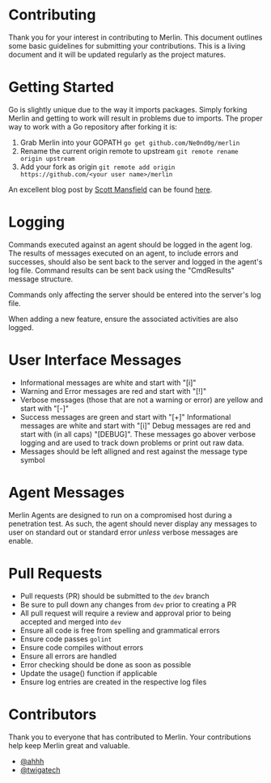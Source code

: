 # Contributing
Thank you for your interest in contributing to Merlin. This document
outlines some basic guidelines for submitting your contributions. This
 is a living document and it will be updated regularly as the project
 matures.

# Getting Started
Go is slightly unique due to the way it imports packages. Simply forking
 Merlin and getting to work will result in problems due to imports. The
 proper way to work with a Go repository after forking it is:
1. Grab Merlin into your GOPATH `go get github.com/Ne0nd0g/merlin`
2. Rename the current origin remote to upstream
`git remote rename origin upstream`
3. Add your fork as origin
`git remote add origin https://github.com/<your user name>/merlin`

An excellent blog post by
[Scott Mansfield](https://github.com/ScottMansfield) can be found
[here](https://blog.sgmansfield.com/2016/06/working-with-forks-in-go/).

# Logging
Commands executed against an agent should be logged in the agent log.
The results of messages executed on an agent, to include errors and
successes, should also be sent back to the server and logged in the
agent's log file. Command results can be sent back using the
"CmdResults" message structure.

Commands only affecting the server should be entered into the server's
log file.

When adding a new feature, ensure the associated activities are also
logged.

# User Interface Messages

* Informational messages are white and start with "[i]"
* Warning and Error messages are red and start with "[!]"
* Verbose messages (those that are not a warning or error) are yellow
and start with "[-]"
* Success messages are green and start with "[+]"
Informational messages are white and start with "[i]"
Debug messages are red and start with (in all caps) "[DEBUG]". These
messages go abover verbose logging and are used to track down problems
or print out raw data.
* Messages should be left alligned and rest against the message type
symbol

# Agent Messages
Merlin Agents are designed to run on a compromised host during a
penetration test. As such, the agent should never display any messages
to user on standard out or standard error *unless* verbose messages are
enable.


# Pull Requests
* Pull requests (PR) should be submitted to the `dev` branch
* Be sure to pull down any changes from `dev` prior to creating a PR
* All pull request will require a review and approval prior to being
accepted and merged into `dev`
* Ensure all code is free from spelling and grammatical errors
* Ensure code passes `golint`
* Ensure code compiles without errors
* Ensure all errors are handled
* Error checking should be done as soon as possible
* Update the usage() function if applicable
* Ensure log entries are created in the respective log files

# Contributors
Thank you to everyone that has contributed to Merlin. Your contributions
 help keep Merlin great and valuable.

* [@ahhh](https://github.com/ahhh)
* [@twigatech](https://github.com/twigatech)


